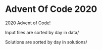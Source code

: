 # Advent Of Code 2020
2020 Advent of Code!


Input files are sorted by day in data/

Solutions are sorted by day in solutions/
